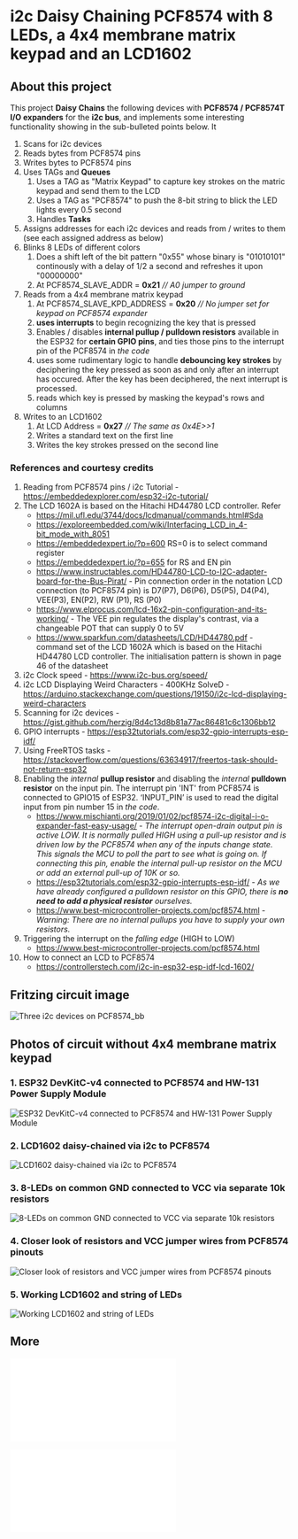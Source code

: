 # i2c Daisy Chaining PCF8574 with 8 LEDs, a 4x4 membrane matrix keypad and an LCD1602 

## About this project

This project __Daisy Chains__ the following devices with __PCF8574 / PCF8574T I/O expanders__ for the __i2c bus__, and implements some interesting functionality showing in the sub-bulleted points below. It 

1. Scans for i2c devices
2. Reads bytes from PCF8574 pins
3. Writes bytes to PCF8574 pins
4. Uses TAGs and __Queues__
	1. Uses a TAG as "Matrix Keypad" to capture key strokes on the matric keypad and send them to the LCD
 	2. Uses a TAG as "PCF8574" to push the 8-bit string to blick the LED lights every 0.5 second
  	3. Handles __Tasks__
5. Assigns addresses for each i2c devices and reads from / writes to them (see each assigned address as below)
6. Blinks 8 LEDs of different colors
	1. Does a shift left of the bit pattern "0x55" whose binary is "01010101" continously with a delay of 1/2 a second and refreshes it upon "00000000"
 	2. At PCF8574_SLAVE_ADDR = __0x21__ _// A0 jumper to ground_
7. Reads from a 4x4 membrane matrix keypad
	1. At PCF8574_SLAVE_KPD_ADDRESS = __0x20__ _// No jumper set for keypad on PCF8574 expander_
 	2. __uses interrupts__ to begin recognizing the key that is pressed
  	3. Enables / disables __internal pullup / pulldown resistors__ available in the ESP32 for __certain GPIO pins__, and ties those pins to the interrupt pin of the PCF8574 in _the code_
 	4. uses some rudimentary logic to handle __debouncing key strokes__ by deciphering the key pressed as soon as and only after an interrupt has occured. After the key has been deciphered, the next interrupt is processed.
  	5. reads which key is pressed by masking the keypad's rows and columns 
8. Writes to an LCD1602
	1. At LCD Address = __0x27__ _// The same as 0x4E>>1_
	2. Writes a standard text on the first line
 	3. Writes the key strokes pressed on the second line
 
### References and courtesy credits
1. Reading from PCF8574 pins / i2c Tutorial - https://embeddedexplorer.com/esp32-i2c-tutorial/
2. The LCD 1602A is based on the Hitachi HD44780 LCD controller. Refer
   - https://mil.ufl.edu/3744/docs/lcdmanual/commands.html#Sda 
   - https://exploreembedded.com/wiki/Interfacing_LCD_in_4-bit_mode_with_8051
   - https://embeddedexpert.io/?p=600 RS=0 is to select command register
   - https://embeddedexpert.io/?p=655 for RS and EN pin
   - https://www.instructables.com/HD44780-LCD-to-I2C-adapter-board-for-the-Bus-Pirat/ - Pin connection order in the notation LCD connection (to PCF8574 pin) is D7(P7), D6(P6), D5(P5), D4(P4), VEE(P3), EN(P2), RW (P1), RS (P0)
   - https://www.elprocus.com/lcd-16x2-pin-configuration-and-its-working/ - The VEE pin regulates the display's contrast, via a changeable POT that can supply 0 to 5V
   - https://www.sparkfun.com/datasheets/LCD/HD44780.pdf - command set of the LCD 1602A which is based on the Hitachi HD44780 LCD controller. The initialisation pattern is shown in page 46 of the datasheet
3. i2c Clock speed - https://www.i2c-bus.org/speed/
4. i2c LCD Displaying Weird Characters - 400KHz SolveD - https://arduino.stackexchange.com/questions/19150/i2c-lcd-displaying-weird-characters
5. Scanning for i2c devices - https://gist.github.com/herzig/8d4c13d8b81a77ac86481c6c1306bb12
6. GPIO interrupts - https://esp32tutorials.com/esp32-gpio-interrupts-esp-idf/
7. Using FreeRTOS tasks - https://stackoverflow.com/questions/63634917/freertos-task-should-not-return-esp32
8. Enabling the _internal_ __pullup resistor__ and disabling the  _internal_ __pulldown resistor__ on the input pin. The interrupt pin 'INT' from PCF8574 is connected to GPIO15 of ESP32. ‘INPUT_PIN’ is used to read the digital input from pin number 15 in _the code_.
   - https://www.mischianti.org/2019/01/02/pcf8574-i2c-digital-i-o-expander-fast-easy-usage/ - _The interrupt open-drain output pin is active LOW.  It is normally pulled HIGH using a pull-up resistor and is driven low by the PCF8574 when any of the inputs change state. This signals the MCU to poll the part to see what is going on. If connecting this pin, enable the internal pull-up resistor on the MCU or add an external pull-up of 10K or so._
   - https://esp32tutorials.com/esp32-gpio-interrupts-esp-idf/ - _As we have already configured a pulldown resistor on this GPIO, there is __no need to add a physical resistor__ ourselves._
   - https://www.best-microcontroller-projects.com/pcf8574.html - _Warning: There are no internal pullups you have to supply your own resistors._
9. Triggering the interrupt on the _falling edge_ (HIGH to LOW)
   - https://www.best-microcontroller-projects.com/pcf8574.html
10. How to connect an LCD to PCF8574
    - https://controllerstech.com/i2c-in-esp32-esp-idf-lcd-1602/
     



## Fritzing circuit image
![Three i2c devices on PCF8574_bb](Three%20i2c%20devices%20on%20PCF8574_bb.png)


## Photos of circuit without 4x4 membrane matrix keypad

### 1. ESP32 DevKitC-v4 connected to PCF8574 and HW-131 Power Supply Module 
![ESP32 DevKitC-v4 connected to PCF8574 and HW-131 Power Supply Module](20221106_1845-1.jpg)


### 2. LCD1602 daisy-chained via i2c to PCF8574
![LCD1602 daisy-chained via i2c to PCF8574](20221106_1845-2.jpg)


### 3. 8-LEDs on common GND connected to VCC via separate 10k resistors
![8-LEDs on common GND connected to VCC via separate 10k resistors](20221106_1845-3.jpg)


### 4. Closer look of resistors and VCC jumper wires from PCF8574 pinouts
![Closer look of resistors and VCC jumper wires from PCF8574 pinouts](20221106_1845-4.jpg)


### 5. Working LCD1602 and string of LEDs
![Working LCD1602 and string of LEDs](20221106_1845-5.jpg)

## More

![Importing to Espressif-IDE as Espressif IDF Project](Importing%20to%20Espressif-IDE%20as%20Espressif%20IDF%20Project.md)

![Upgrading FreeRTOS and esp-idf](Upgrading%20FreeRTOS%20and%20esp-idf.md)
